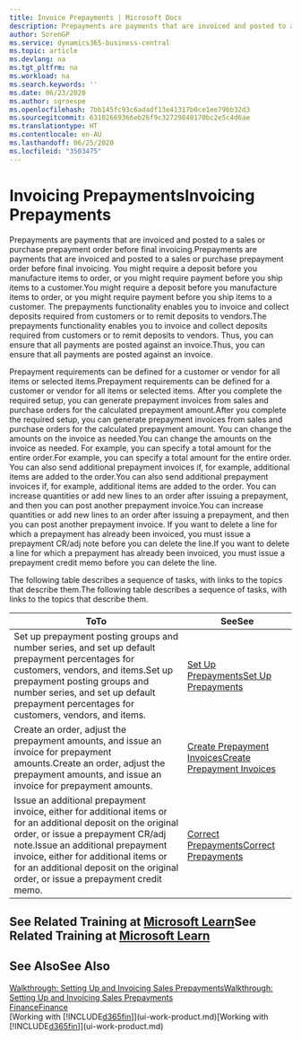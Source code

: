 ```yaml
---
title: Invoice Prepayments | Microsoft Docs
description: Prepayments are payments that are invoiced and posted to a sales or purchase prepayment order before final invoicing. You might require a deposit before you manufacture items to order, or you might require payment before you ship items to a customer. The prepayments functionality enables you to invoice and collect deposits required from customers or to remit deposits to vendors. Thus, you can ensure that all payments are posted against an invoice.
author: SorenGP
ms.service: dynamics365-business-central
ms.topic: article
ms.devlang: na
ms.tgt_pltfrm: na
ms.workload: na
ms.search.keywords: ''
ms.date: 06/23/2020
ms.author: sgroespe
ms.openlocfilehash: 7bb145fc93c6adadf13e41317b0ce1ee79bb32d3
ms.sourcegitcommit: 63102669366eb26f9c32729848170bc2e5c4d6ae
ms.translationtype: HT
ms.contentlocale: en-AU
ms.lasthandoff: 06/25/2020
ms.locfileid: "3503475"
---
```

# <a name="invoicing-prepayments"></a><span data-ttu-id="33cd1-106">Invoicing Prepayments</span><span class="sxs-lookup"><span data-stu-id="33cd1-106">Invoicing Prepayments</span></span>

<span data-ttu-id="33cd1-107">Prepayments are payments that are invoiced and posted to a sales or purchase prepayment order before final invoicing.</span><span class="sxs-lookup"><span data-stu-id="33cd1-107">Prepayments are payments that are invoiced and posted to a sales or purchase prepayment order before final invoicing.</span></span> <span data-ttu-id="33cd1-108">You might require a deposit before you manufacture items to order, or you might require payment before you ship items to a customer.</span><span class="sxs-lookup"><span data-stu-id="33cd1-108">You might require a deposit before you manufacture items to order, or you might require payment before you ship items to a customer.</span></span> <span data-ttu-id="33cd1-109">The prepayments functionality enables you to invoice and collect deposits required from customers or to remit deposits to vendors.</span><span class="sxs-lookup"><span data-stu-id="33cd1-109">The prepayments functionality enables you to invoice and collect deposits required from customers or to remit deposits to vendors.</span></span> <span data-ttu-id="33cd1-110">Thus, you can ensure that all payments are posted against an invoice.</span><span class="sxs-lookup"><span data-stu-id="33cd1-110">Thus, you can ensure that all payments are posted against an invoice.</span></span>  

 <span data-ttu-id="33cd1-111">Prepayment requirements can be defined for a customer or vendor for all items or selected items.</span><span class="sxs-lookup"><span data-stu-id="33cd1-111">Prepayment requirements can be defined for a customer or vendor for all items or selected items.</span></span> <span data-ttu-id="33cd1-112">After you complete the required setup, you can generate prepayment invoices from sales and purchase orders for the calculated prepayment amount.</span><span class="sxs-lookup"><span data-stu-id="33cd1-112">After you complete the required setup, you can generate prepayment invoices from sales and purchase orders for the calculated prepayment amount.</span></span> <span data-ttu-id="33cd1-113">You can change the amounts on the invoice as needed.</span><span class="sxs-lookup"><span data-stu-id="33cd1-113">You can change the amounts on the invoice as needed.</span></span> <span data-ttu-id="33cd1-114">For example, you can specify a total amount for the entire order.</span><span class="sxs-lookup"><span data-stu-id="33cd1-114">For example, you can specify a total amount for the entire order.</span></span> <span data-ttu-id="33cd1-115">You can also send additional prepayment invoices if, for example, additional items are added to the order.</span><span class="sxs-lookup"><span data-stu-id="33cd1-115">You can also send additional prepayment invoices if, for example, additional items are added to the order.</span></span> <span data-ttu-id="33cd1-116">You can increase quantities or add new lines to an order after issuing a prepayment, and then you can post another prepayment invoice.</span><span class="sxs-lookup"><span data-stu-id="33cd1-116">You can increase quantities or add new lines to an order after issuing a prepayment, and then you can post another prepayment invoice.</span></span> <span data-ttu-id="33cd1-117">If you want to delete a line for which a prepayment has already been invoiced, you must issue a prepayment CR/adj note before you can delete the line.</span><span class="sxs-lookup"><span data-stu-id="33cd1-117">If you want to delete a line for which a prepayment has already been invoiced, you must issue a prepayment credit memo before you can delete the line.</span></span>  

 <span data-ttu-id="33cd1-118">The following table describes a sequence of tasks, with links to the topics that describe them.</span><span class="sxs-lookup"><span data-stu-id="33cd1-118">The following table describes a sequence of tasks, with links to the topics that describe them.</span></span>

|<span data-ttu-id="33cd1-119">**To**</span><span class="sxs-lookup"><span data-stu-id="33cd1-119">**To**</span></span>|<span data-ttu-id="33cd1-120">**See**</span><span class="sxs-lookup"><span data-stu-id="33cd1-120">**See**</span></span>|  
|------------|-------------|  
|<span data-ttu-id="33cd1-121">Set up prepayment posting groups and number series, and set up default prepayment percentages for customers, vendors, and items.</span><span class="sxs-lookup"><span data-stu-id="33cd1-121">Set up prepayment posting groups and number series, and set up default prepayment percentages for customers, vendors, and items.</span></span>|[<span data-ttu-id="33cd1-122">Set Up Prepayments</span><span class="sxs-lookup"><span data-stu-id="33cd1-122">Set Up Prepayments</span></span>](finance-set-up-prepayments.md)|
|<span data-ttu-id="33cd1-123">Create an order, adjust the prepayment amounts, and issue an invoice for prepayment amounts.</span><span class="sxs-lookup"><span data-stu-id="33cd1-123">Create an order, adjust the prepayment amounts, and issue an invoice for prepayment amounts.</span></span>|[<span data-ttu-id="33cd1-124">Create Prepayment Invoices</span><span class="sxs-lookup"><span data-stu-id="33cd1-124">Create Prepayment Invoices</span></span>](finance-how-to-create-prepayment-invoices.md)|  
|<span data-ttu-id="33cd1-125">Issue an additional prepayment invoice, either for additional items or for an additional deposit on the original order, or issue a prepayment CR/adj note.</span><span class="sxs-lookup"><span data-stu-id="33cd1-125">Issue an additional prepayment invoice, either for additional items or for an additional deposit on the original order, or issue a prepayment credit memo.</span></span>|[<span data-ttu-id="33cd1-126">Correct Prepayments</span><span class="sxs-lookup"><span data-stu-id="33cd1-126">Correct Prepayments</span></span>](finance-how-to-correct-prepayments.md)|  

## <a name="see-related-training-at-microsoft-learn"></a><span data-ttu-id="33cd1-127">See Related Training at [Microsoft Learn](/learn/modules/prepayment-invoices-dynamics-365-business-central/index)</span><span class="sxs-lookup"><span data-stu-id="33cd1-127">See Related Training at [Microsoft Learn](/learn/modules/prepayment-invoices-dynamics-365-business-central/index)</span></span>

## <a name="see-also"></a><span data-ttu-id="33cd1-128">See Also</span><span class="sxs-lookup"><span data-stu-id="33cd1-128">See Also</span></span>

[<span data-ttu-id="33cd1-129">Walkthrough: Setting Up and Invoicing Sales Prepayments</span><span class="sxs-lookup"><span data-stu-id="33cd1-129">Walkthrough: Setting Up and Invoicing Sales Prepayments</span></span>](walkthrough-setting-up-and-invoicing-sales-prepayments.md)  
[<span data-ttu-id="33cd1-130">Finance</span><span class="sxs-lookup"><span data-stu-id="33cd1-130">Finance</span></span>](finance.md)  
<span data-ttu-id="33cd1-131">[Working with [!INCLUDE[d365fin](includes/d365fin_md.md)]](ui-work-product.md)</span><span class="sxs-lookup"><span data-stu-id="33cd1-131">[Working with [!INCLUDE[d365fin](includes/d365fin_md.md)]](ui-work-product.md)</span></span>  
